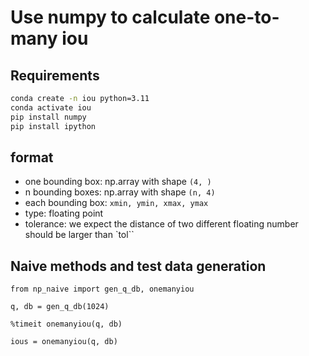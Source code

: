 # Use numpy to calculate one-to-many iou


## Requirements

```bash
conda create -n iou python=3.11
conda activate iou
pip install numpy
pip install ipython
```

## format

* one bounding box: np.array with shape `(4, )`
* n bounding boxes: np.array with shape `(n, 4)`
* each bounding box: `xmin, ymin, xmax, ymax`
* type: floating point
* tolerance: we expect the distance of two different floating number should be larger than `tol``

## Naive methods and test data generation

```ipython
from np_naive import gen_q_db, onemanyiou

q, db = gen_q_db(1024)

%timeit onemanyiou(q, db)

ious = onemanyiou(q, db)
```
